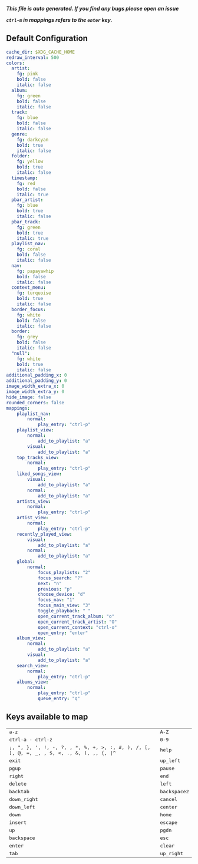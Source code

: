 ***This file is auto generated. If you find any bugs please open an issue***

***`ctrl-m` in mappings refers to the `enter` key.***
## Default Configuration
```yml
cache_dir: $XDG_CACHE_HOME
redraw_interval: 500
colors:
  artist:
    fg: pink
    bold: false
    italic: false
  album:
    fg: green
    bold: false
    italic: false
  track:
    fg: blue
    bold: false
    italic: false
  genre:
    fg: darkcyan
    bold: true
    italic: false
  folder:
    fg: yellow
    bold: true
    italic: false
  timestamp:
    fg: red
    bold: false
    italic: true
  pbar_artist:
    fg: blue
    bold: true
    italic: false
  pbar_track:
    fg: green
    bold: true
    italic: true
  playlist_nav:
    fg: coral
    bold: false
    italic: false
  nav:
    fg: papayawhip
    bold: false
    italic: false
  context_menu:
    fg: turquoise
    bold: true
    italic: false
  border_focus:
    fg: white
    bold: false
    italic: false
  border:
    fg: grey
    bold: false
    italic: false
  "null":
    fg: white
    bold: true
    italic: false
additional_padding_x: 0
additional_padding_y: 0
image_width_extra_x: 0
image_width_extra_y: 0
hide_image: false
rounded_corners: false
mappings:
    playlist_nav:
        normal:
            play_entry: "ctrl-p"
    playlist_view:
        normal:
            add_to_playlist: "a"
        visual:
            add_to_playlist: "a"
    top_tracks_view:
        normal:
            play_entry: "ctrl-p"
    liked_songs_view:
        visual:
            add_to_playlist: "a"
        normal:
            add_to_playlist: "a"
    artists_view:
        normal:
            play_entry: "ctrl-p"
    artist_view:
        normal:
            play_entry: "ctrl-p"
    recently_played_view:
        visual:
            add_to_playlist: "a"
        normal:
            add_to_playlist: "a"
    global:
        normal:
            focus_playlists: "2"
            focus_search: "?"
            next: "n"
            previous: "p"
            choose_device: "d"
            focus_nav: "1"
            focus_main_view: "3"
            toggle_playback: " "
            open_current_track_album: "o"
            open_current_track_artist: "O"
            open_current_context: "ctrl-o"
            open_entry: "enter"
    album_view:
        normal:
            add_to_playlist: "a"
        visual:
            add_to_playlist: "a"
    search_view:
        normal:
            play_entry: "ctrl-p"
    albums_view:
        normal:
            play_entry: "ctrl-p"
            queue_entry: "q"
```
## Keys available to map
|||
|--|--|
| <kbd>a-z</kbd> | <kbd>A-Z</kbd> |
| <kbd>ctrl-a - ctrl-z</kbd> | <kbd>0-9</kbd> |
| <kbd>;, ", }, ', !, -, ?, \, *, %, +, >, :, #, ), /, [, ], @, =, _,  , $, <, ., &, (, ,, {, \|^</kbd> | <kbd>help</kbd> |
| <kbd>exit</kbd> | <kbd>up_left</kbd> |
| <kbd>pgup</kbd> | <kbd>pause</kbd> |
| <kbd>right</kbd> | <kbd>end</kbd> |
| <kbd>delete</kbd> | <kbd>left</kbd> |
| <kbd>backtab</kbd> | <kbd>backspace2</kbd> |
| <kbd>down_right</kbd> | <kbd>cancel</kbd> |
| <kbd>down_left</kbd> | <kbd>center</kbd> |
| <kbd>down</kbd> | <kbd>home</kbd> |
| <kbd>insert</kbd> | <kbd>escape</kbd> |
| <kbd>up</kbd> | <kbd>pgdn</kbd> |
| <kbd>backspace</kbd> | <kbd>esc</kbd> |
| <kbd>enter</kbd> | <kbd>clear</kbd> |
| <kbd>tab</kbd> | <kbd>up_right</kbd> |
